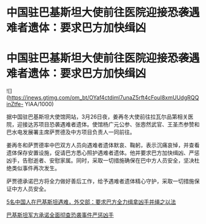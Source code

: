 # 中国驻巴基斯坦大使前往医院迎接恐袭遇难者遗体：要求巴方加快缉凶

# 中国驻巴基斯坦大使前往医院迎接恐袭遇难者遗体：要求巴方加快缉凶

![](https://inews.gtimg.com/om_bt/OYaf4ctdiml7unaZ5rft4cFouI8xmUUdgRQQinZtfe-
YIAA/1000)

据中国驻巴基斯坦大使馆网站，3月26日夜，姜再冬大使前往拉瓦尔品第相关医院，迎接达苏项目恐袭遇难者遗体。使馆杨广元公参、张悫然武官、王圣杰参赞和巴水电发展署主席萨贾德及中方项目负责人一同前往。

姜再冬和萨贾德率中巴双方人员向遇难者遗体默哀、鞠躬，表示沉痛哀悼，并查看遗体保存安置设施，促请巴方悉心照护遇难者遗体。他并要求巴方加快缉凶、严惩凶手，告慰逝者、安慰家属。同时，采取一切措施确保在巴中方人员安全，坚决杜绝类似事件再次发生。

萨贾德承诺巴方将全力做好善后工作，给予遇难者遗体精心守护，采取一切措施保证中方人员安全。

[5名中国人在巴基斯坦遇难，外交部：要求巴方全力缉拿凶手并绳之以法](https://news.qq.com/rain/a/20240327A00JFQ00)

[巴基斯坦军方承诺全面彻查恐袭事件严惩凶手 ](https://news.qq.com/rain/a/20240326A0AE2A00)


